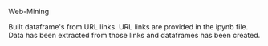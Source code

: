 Web-Mining

Built dataframe's from URL links. URL links are provided in the ipynb file. Data has been extracted from those links and dataframes has been created.

